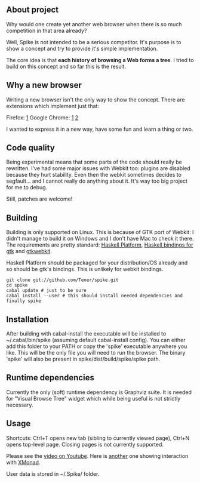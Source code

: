 About project
-------------

Why would one create yet another web browser when there is so much competition in that area already?

Well, Spike is not intended to be a serious competitor. It's purpose is to show a concept and try to provide it's simple implementation.

The core idea is that **each history of browsing a Web forms a tree**. I tried to build on this concept and so far this is the result.

Why a new browser
-----------------

Writing a new browser isn't the only way to show the concept. There are extensions which implement just that:

Firefox: [1](https://addons.mozilla.org/en-US/firefox/addon/tree-style-tab/)
Google Chrome: [1](https://chrome.google.com/webstore/detail/ioigddmjfpphkbamgbaolfkpifddnaje) [2](https://chrome.google.com/webstore/detail/oiabeebnmckkdjloeofbfladabfhedlg)

I wanted to express it in a new way, have some fun and learn a thing or two.

Code quality
------------

Being experimental means that some parts of the code should really be rewritten. I've had some major issues with Webkit too: plugins are disabled because they hurt stability. Even then the webkit sometimes decides to segfault... and I cannot really do anything about it. It's way too big project for me to debug.

Still, patches are welcome!

Building
--------

Building is only supported on Linux. This is because of GTK port of Webkit: I didn't manage to build it on Windows and I don't have Mac to check it there.
The requirements are pretty standard: [Haskell Platform](http://hackage.haskell.org/platform/), [Haskell bindings for gtk](http://projects.haskell.org/gtk2hs/) and [gtkwebkit](http://hackage.haskell.org/package/webkit).

Haskell Platform should be packaged for your distribution/OS already and so should be gtk's bindings. This is unlikely for webkit bindings.

    git clone git://github.com/Tener/spike.git
    cd spike
    cabal update # just to be sure
    cabal install --user # this should install needed dependencies and finally spike 

Installation
------------

After building with cabal-install the executable will be installed to ~/.cabal/bin/spike (assuming default cabal-install config). You can either add this folder to your PATH or copy the 'spike' executable anywhere you like. This will be the only file you will need to run the browser. The binary 'spike' will also be present in spike/dist/build/spike/spike path.

Runtime dependencies
--------------------

Currently the only (soft) runtime dependency is Graphviz suite. It is needed for "Visual Browse Tree" widget which while being useful is not strictly necessary.

Usage
-----

Shortcuts: Ctrl+T opens new tab (sibling to currently viewed page), Ctrl+N opens top-level page. Closing pages is not currently supported.

Please see the [video on Youtube](http://www.youtube.com/watch?v=C543-52kkZQ). Here is [another](http://www.youtube.com/watch?v=0T8JKtd8Rec) one showing interaction with [XMonad](http://xmonad.org/).

User data is stored in ~/.Spike/ folder.

